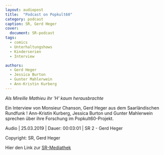```yaml
---
layout: audiopost
title:  "Podcast on Popkult60"
category: podcast
caption: SR, Gerd Heger
cover:
  document: SR-podcast  
tags:
  - comics
  - Unterhaltungshows
  - Kinderserien
  - Interview

authors:
  - Gerd Heger
  - Jessica Burton
  - Gunter Mahlerwein
  - Ann-Kristin Kurberg
---
```


*Als Mireille Mathieu ihr 'H' kaum herausbrachte*

Ein Interview von Monsieur Chanson, Gerd Heger aus dem Saarländischen Rundfunk ! Ann-Kristin Kurberg, Jessica Burton und Gunter Mahlerwein sprechen über ihre Forschung im Popkult60-Projekt.

Audio | 25.03.2019 | Dauer: 00:03:01 | SR 2 - Gerd Heger

<!-- more -->

Copyright: SR, Gerd Heger 

Hier den Link zur [SR-Mediathek](http://www.sr-mediathek.de/index.php?seite=7&id=71997)

